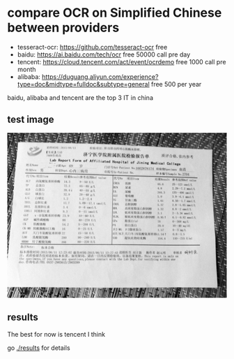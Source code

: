 # compare OCR on Simplified Chinese between providers

- tesseract-ocr: https://github.com/tesseract-ocr free 
- baidu: https://ai.baidu.com/tech/ocr free 50000 call pre day
- tencent: https://cloud.tencent.com/act/event/ocrdemo free 1000 call pre month
- alibaba: https://duguang.aliyun.com/experience?type=doc&midtype=fulldoc&subtype=general free 500 per year

baidu, alibaba and tencent are the top 3 IT in china

## test image

![test image](./test.jpg)

## results

The best for now is tencent I think

go [./results](./results) for details